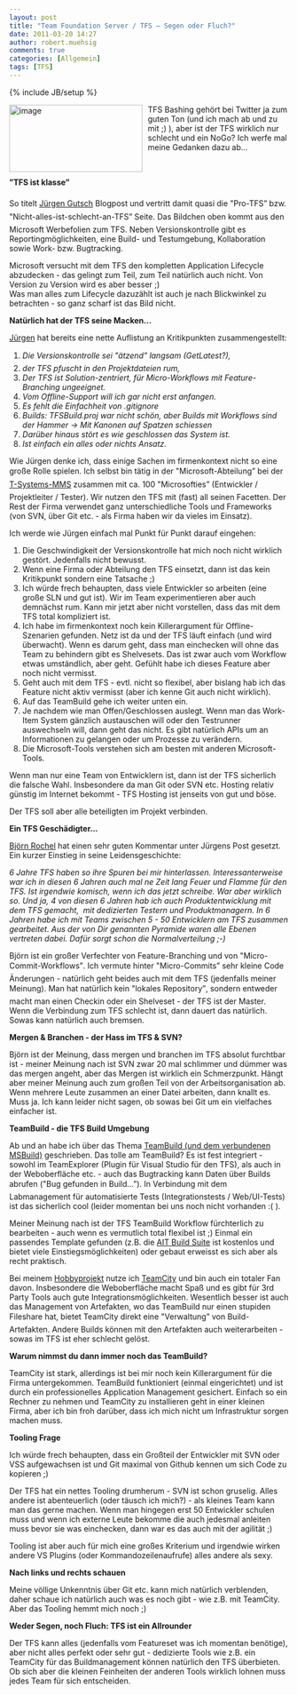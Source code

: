 ```yaml
---
layout: post
title: "Team Foundation Server / TFS – Segen oder Fluch?"
date: 2011-03-20 14:27
author: robert.muehsig
comments: true
categories: [Allgemein]
tags: [TFS]
---
```

{% include JB/setup %}
<p><a href="{{BASE_PATH}}/assets/wp-images/image1213.png"><img style="border-bottom: 0px; border-left: 0px; margin: 0px 10px 0px 0px; display: inline; border-top: 0px; border-right: 0px" title="image" border="0" alt="image" align="left" src="{{BASE_PATH}}/assets/wp-images/image_thumb393.png" width="240" height="121" /></a> </p>  <p>TFS Bashing gehört bei Twitter ja zum guten Ton (und ich mach ab und zu mit ;) ), aber ist der TFS wirklich nur schlecht und ein NoGo? Ich werfe mal meine Gedanken dazu ab...</p>  <p>&#160;</p> <!--more-->  <p><strong>”TFS ist klasse”</strong></p>  <p>So titelt <a href="http://www.aspnetzone.de/blogs/juergengutsch/archive/2011/03/20/der-tfs-ist-klasse.aspx">Jürgen Gutsch</a> Blogpost und vertritt damit quasi die "Pro-TFS” bzw. "Nicht-alles-ist-schlecht-an-TFS” Seite. Das Bildchen oben kommt aus den Microsoft Werbefolien zum TFS. Neben Versionskontrolle gibt es Reportingmöglichkeiten, eine Build- und Testumgebung, Kollaboration sowie Work- bzw. Bugtracking. </p>  <p>Microsoft versucht mit dem TFS den kompletten Application Lifecycle abzudecken - das gelingt zum Teil, zum Teil natürlich auch nicht. Von Version zu Version wird es aber besser ;)   <br />Was man alles zum Lifecycle dazuzählt ist auch je nach Blickwinkel zu betrachten - so ganz scharf ist das Bild nicht.</p>  <p><strong>Natürlich hat der TFS seine Macken...</strong></p>  <p><a href="http://www.aspnetzone.de/blogs/juergengutsch/archive/2011/03/20/der-tfs-ist-klasse.aspx">Jürgen</a> hat bereits eine nette Auflistung an Kritikpunkten zusammengestellt:</p>  <ol>   <li><em>Die Versionskontrolle sei "ätzend” langsam (GetLatest?), </em></li>    <li><em>der TFS pfuscht in den Projektdateien rum, </em></li>    <li><em>Der TFS ist Solution-zentriert, für Micro-Workflows mit Feature-Branching ungeeignet. </em></li>    <li><em>Vom Offline-Support will ich gar nicht erst anfangen. </em></li>    <li><em>Es fehlt die Einfachheit von .gitignore </em></li>    <li><a href="http://twitter.com/sharpcms"></a><em>Builds: TFSBuild.proj war nicht schön, aber Builds mit Workflows sind der Hammer -&gt; Mit Kanonen auf Spatzen schiessen </em></li>    <li><a href="http://twitter.com/sharpcms"></a><em>Darüber hinaus stört es wie geschlossen das System ist. </em></li>    <li><em>Ist einfach ein alles oder nichts Ansatz.</em></li> </ol>  <p>Wie Jürgen denke ich, dass einige Sachen im firmenkontext nicht so eine große Rolle spielen. Ich selbst bin tätig in der "Microsoft-Abteilung” bei der <a href="http://www.t-systems-mms.com/">T-Systems-MMS</a> zusammen mit ca. 100 "Microsofties” (Entwickler / Projektleiter / Tester). Wir nutzen den TFS mit (fast) all seinen Facetten. Der Rest der Firma verwendet ganz unterschiedliche Tools und Frameworks (von SVN, über Git etc. - als Firma haben wir da vieles im Einsatz). </p>  <p>Ich werde wie Jürgen einfach mal Punkt für Punkt darauf eingehen:</p>  <ol>   <li>Die Geschwindigkeit der Versionskontrolle hat mich noch nicht wirklich gestört. Jedenfalls nicht bewusst. </li>    <li>Wenn eine Firma oder Abteilung den TFS einsetzt, dann ist das kein Kritikpunkt sondern eine Tatsache ;)</li>    <li>Ich würde frech behaupten, dass viele Entwickler so arbeiten (eine große SLN und gut ist). Wir im Team experimentieren aber auch demnächst rum. Kann mir jetzt aber nicht vorstellen, dass das mit dem TFS total kompliziert ist.</li>    <li>Ich habe im firmenkontext noch kein Killerargument für Offline-Szenarien gefunden. Netz ist da und der TFS läuft einfach (und wird überwacht). Wenn es darum geht, dass man einchecken will ohne das Team zu behindern gibt es Shelvesets. Das ist zwar auch vom Workflow etwas umständlich, aber geht. Gefühlt habe ich dieses Feature aber noch nicht vermisst. </li>    <li>Geht auch mit dem TFS - evtl. nicht so flexibel, aber bislang hab ich das Feature nicht aktiv vermisst (aber ich kenne Git auch nicht wirklich).</li>    <li>Auf das TeamBuild gehe ich weiter unten ein.</li>    <li>Je nachdem wie man Offen/Geschlossen auslegt. Wenn man das Work-Item System gänzlich austauschen will oder den Testrunner auswechseln will, dann geht das nicht. Es gibt natürlich APIs um an Informationen zu gelangen oder um Prozesse zu verändern. </li>    <li>Die Microsoft-Tools verstehen sich am besten mit anderen Microsoft-Tools. </li> </ol>  <p>Wenn man nur eine Team von Entwicklern ist, dann ist der TFS sicherlich die falsche Wahl. Insbesondere da man Git oder SVN etc. Hosting relativ günstig im Internet bekommt - TFS Hosting ist jenseits von gut und böse.</p>  <p>Der TFS soll aber alle beteiligten im Projekt verbinden. </p>  <p><strong>Ein TFS Geschädigter...</strong></p>  <p><a href="http://www.bjro.de/">Björn Rochel</a> hat einen sehr guten Kommentar unter Jürgens Post gesetzt. Ein kurzer Einstieg in seine Leidensgeschichte:</p>  <p><em>6 Jahre TFS haben so ihre Spuren bei mir hinterlassen. Interessanterweise war ich in diesen 6 Jahren auch mal ne Zeit lang Feuer und Flamme für den TFS. Ist irgendwie komisch, wenn ich das jetzt schreibe. War aber wirklich so. Und ja, 4 von diesen 6 Jahren hab ich auch Produktentwicklung mit dem TFS gemacht,&#160; mit dedizierten Testern und Produktmanagern. In 6 Jahren habe ich mit Teams zwischen 5 - 50 Entwicklern am TFS zusammen gearbeitet. Aus der von Dir genannten Pyramide waren alle Ebenen vertreten dabei. Dafür sorgt schon die Normalverteilung ;-)</em></p>  <p>Björn ist ein großer Verfechter von Feature-Branching und von "Micro-Commit-Workflows”. Ich vermute hinter "Micro-Commits” sehr kleine Code Änderungen - natürlich geht beides auch mit dem TFS (jedenfalls meiner Meinung). Man hat natürlich kein "lokales Repository”, sondern entweder macht man einen Checkin oder ein Shelveset - der TFS ist der Master. Wenn die Verbindung zum TFS schlecht ist, dann dauert das natürlich. Sowas kann natürlich auch bremsen.</p>  <p><strong>Mergen &amp; Branchen - der Hass im TFS &amp; SVN?</strong></p>  <p>Björn ist der Meinung, dass mergen und branchen im TFS absolut furchtbar ist - meiner Meinung nach ist SVN zwar 20 mal schlimmer und dümmer was das mergen angeht, aber das Mergen ist wirklich ein Schmerzpunkt. Hängt aber meiner Meinung auch zum großen Teil von der Arbeitsorganisation ab. Wenn mehrere Leute zusammen an einer Datei arbeiten, dann knallt es. Muss ja. Ich kann leider nicht sagen, ob sowas bei Git um ein vielfaches einfacher ist.</p>  <p><strong>TeamBuild - die TFS Build Umgebung</strong></p>  <p>Ab und an habe ich über das Thema <a href="{{BASE_PATH}}/?s=teambuild">TeamBuild (und dem verbundenen MSBuild)</a> geschrieben. Das tolle am TeamBuild? Es ist fest integriert - sowohl im TeamExplorer (Plugin für Visual Studio für den TFS), als auch in der Weboberfläche etc. - auch das Bugtracking kann Daten über Builds abrufen ("Bug gefunden in Build...”). In Verbindung mit dem Labmanagement für automatisierte Tests (Integrationstests / Web/UI-Tests) ist das sicherlich cool (leider momentan bei uns noch nicht vorhanden :( ).</p>  <p>Meiner Meinung nach ist der TFS TeamBuild Workflow fürchterlich zu bearbeiten - auch wenn es vermutlich total flexibel ist ;) Einmal ein passendes Template gefunden (z.B. die <a href="http://www.aitgmbh.de/ait_buildsuite2010.0.html?&amp;no_cache=1&amp;L=1">AIT Build Suite</a> ist kostenlos und bietet viele Einstiegsmöglichkeiten) oder gebaut erweisst es sich aber als recht praktisch.</p>  <p>Bei meinem <a href="http://www.bizzbingo.de">Hobbyprojekt</a> nutze ich <a href="{{BASE_PATH}}/?s=teamcity">TeamCity</a> und bin auch ein totaler Fan davon. Insbesondere die Weboberfläche macht Spaß und es gibt für 3rd Party Tools auch gute Integrationsmöglichkeiten. Wesentlich besser ist auch das Management von Artefakten, wo das TeamBuild nur einen stupiden Fileshare hat, bietet TeamCity direkt eine "Verwaltung” von Build-Artefakten. Andere Builds können mit den Artefakten auch weiterarbeiten - sowas im TFS ist eher schlecht gelöst.</p>  <p><strong>Warum nimmst du dann immer noch das TeamBuild?</strong></p>  <p>TeamCity ist stark, allerdings ist bei mir noch kein Killerargument für die Firma untergekommen. TeamBuild funktioniert (einmal eingerichtet) und ist durch ein professionelles Application Management gesichert. Einfach so ein Rechner zu nehmen und TeamCity zu installieren geht in einer kleinen Firma, aber ich bin froh darüber, dass ich mich nicht um Infrastruktur sorgen machen muss. </p>  <p><strong>Tooling Frage</strong></p>  <p>Ich würde frech behaupten, dass ein Großteil der Entwickler mit SVN oder VSS aufgewachsen ist und Git maximal von Github kennen um sich Code zu kopieren ;)</p>  <p>Der TFS hat ein nettes Tooling drumherum - SVN ist schon gruselig. Alles andere ist abenteuerlich (oder täusch ich mich?) - als kleines Team kann man das gerne machen. Wenn man hingegen erst 50 Entwickler schulen muss und wenn ich externe Leute bekomme die auch jedesmal anleiten muss bevor sie was einchecken, dann war es das auch mit der agilität ;)</p>  <p>Tooling ist aber auch für mich eine großes Kriterium und irgendwie wirken andere VS Plugins (oder Kommandozeilenaufrufe) alles andere als sexy.</p>  <p><strong>Nach links und rechts schauen</strong></p>  <p>Meine völlige Unkenntnis über Git etc. kann mich natürlich verblenden, daher schaue ich natürlich auch was es noch gibt - wie z.B. mit TeamCity. Aber das Tooling hemmt mich noch ;)</p>  <p><strong>Weder Segen, noch Fluch: TFS ist ein Allrounder</strong></p>  <p>Der TFS kann alles (jedenfalls vom Featureset was ich momentan benötige), aber nicht alles perfekt oder sehr gut - dedizierte Tools wie z.B. ein TeamCity für das Buildmanagement können natürlich den TFS überbieten. Ob sich aber die kleinen Feinheiten der anderen Tools wirklich lohnen muss jedes Team für sich entscheiden. </p>

